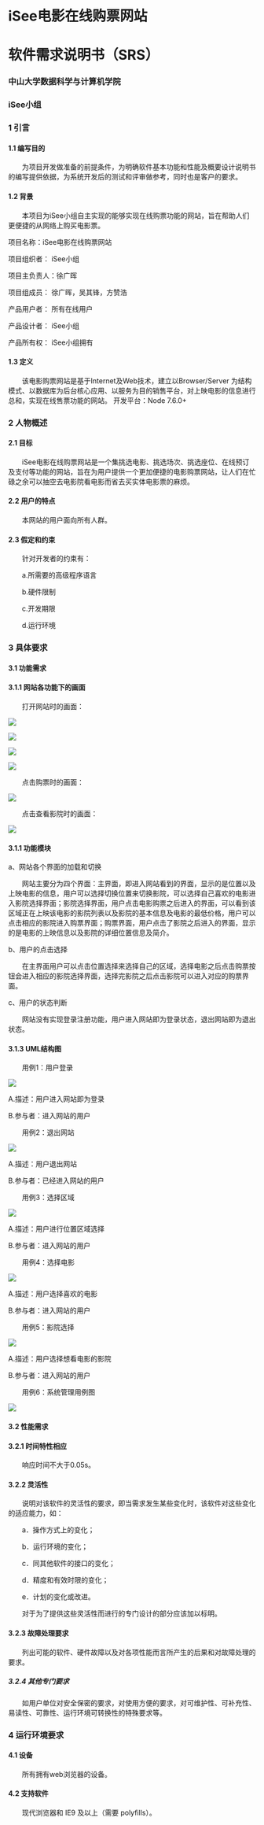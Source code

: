 ﻿# **iSee电影在线购票网站**
# **软件需求说明书（SRS）**



### 中山大学数据科学与计算机学院
### iSee小组



### **1 引言**
#### **1.1 编写目的**
&#8195;&#8195;为项目开发做准备的前提条件，为明确软件基本功能和性能及概要设计说明书的编写提供依据，为系统开发后的测试和评审做参考，同时也是客户的要求。

#### **1.2 背景**
&#8195;&#8195;本项目为iSee小组自主实现的能够实现在线购票功能的网站，旨在帮助人们更便捷的从网络上购买电影票。


项目名称：iSee电影在线购票网站

项目组织者： iSee小组

项目主负责人：徐广晖

项目组成员： 徐广晖，吴其锋，方赞浩

产品用户者： 所有在线用户

产品设计者： iSee小组

产品所有权： iSee小组拥有

#### **1.3 定义**
&#8195;&#8195;该电影购票网站是基于Internet及Web技术，建立以Browser/Server 为结构模式、以数据库为后台核心应用、以服务为目的销售平台，对上映电影的信息进行总和，实现在线售票功能的网站。
开发平台：Node 7.6.0+

### **2 人物概述**
#### **2.1 目标**
&#8195;&#8195;iSee电影在线购票网站是一个集挑选电影、挑选场次、挑选座位、在线预订及支付等功能的网站，旨在为用户提供一个更加便捷的电影购票网站，让人们在忙碌之余可以抽空去电影院看电影而省去买实体电影票的麻烦。

#### **2.2 用户的特点**
&#8195;&#8195;本网站的用户面向所有人群。

#### **2.3 假定和约束**
&#8195;&#8195;针对开发者的约束有：

&#8195;&#8195;a.所需要的高级程序语言

&#8195;&#8195;b.硬件限制

&#8195;&#8195;c.开发期限

&#8195;&#8195;d.运行环境

### **3 具体要求**
#### **3.1 功能需求**
#### 3.1.1 网站各功能下的画面

&#8195;&#8195;打开网站时的画面：

![](https://github.com/iSee-SYSU/documents/blob/master/img/init1.png)

![](https://github.com/iSee-SYSU/documents/blob/master/img/init2.png)

![](https://github.com/iSee-SYSU/documents/blob/master/img/init3.png)

![](https://github.com/iSee-SYSU/documents/blob/master/img/init4.png)

&#8195;&#8195;点击购票时的画面：

![](https://github.com/iSee-SYSU/documents/blob/master/img/buy.png)

&#8195;&#8195;点击查看影院时的画面：

![](https://github.com/iSee-SYSU/documents/blob/master/img/cinema.png)

#### 3.1.1 功能模块
a、网站各个界面的加载和切换

&#8195;&#8195;网站主要分为四个界面：主界面，即进入网站看到的界面，显示的是位置以及上映电影的信息，用户可以选择切换位置来切换影院，可以选择自己喜欢的电影进入影院选择界面；影院选择界面，用户点击电影购票之后进入的界面，可以看到该区域正在上映该电影的影院列表以及影院的基本信息及电影的最低价格，用户可以点击相应的影院进入购票界面；购票界面，用户点击了影院之后进入的界面，显示的是电影的上映信息以及影院的详细位置信息及简介。

b、用户的点击选择

&#8195;&#8195;在主界面用户可以点击位置选择来选择自己的区域，选择电影之后点击购票按钮会进入相应的影院选择界面，选择完影院之后点击影院可以进入对应的购票界面。

c、用户的状态判断

&#8195;&#8195;网站没有实现登录注册功能，用户进入网站即为登录状态，退出网站即为退出状态。

#### 3.1.3 UML结构图
&#8195;&#8195;用例1：用户登录

![](https://github.com/iSee-SYSU/documents/blob/master/img/case1.png)

A.描述：用户进入网站即为登录

B.参与者：进入网站的用户

&#8195;&#8195;用例2：退出网站

![](https://github.com/iSee-SYSU/documents/blob/master/img/case2.png)

A.描述：用户退出网站

B.参与者：已经进入网站的用户

&#8195;&#8195;用例3：选择区域

![](https://github.com/iSee-SYSU/documents/blob/master/img/case3.png)

A.描述：用户进行位置区域选择

B.参与者：进入网站的用户

&#8195;&#8195;用例4：选择电影

![](https://github.com/iSee-SYSU/documents/blob/master/img/case4.png)

A.描述：用户选择喜欢的电影

B.参与者：进入网站的用户

&#8195;&#8195;用例5：影院选择

![](https://github.com/iSee-SYSU/documents/blob/master/img/case5.png)

A.描述：用户选择想看电影的影院

B.参与者：进入网站的用户

&#8195;&#8195;用例6：系统管理用例图

![](https://github.com/iSee-SYSU/documents/blob/master/img/case6.png)

#### **3.2 性能需求**
#### 3.2.1 时间特性相应
&#8195;&#8195;响应时间不大于0.05s。 

#### 3.2.2 灵活性
&#8195;&#8195;说明对该软件的灵活性的要求，即当需求发生某些变化时，该软件对这些变化的适应能力，如：

&#8195;&#8195;a．操作方式上的变化；

&#8195;&#8195;b．运行环境的变化；

&#8195;&#8195;c．同其他软件的接口的变化；

&#8195;&#8195;d．精度和有效时限的变化；

&#8195;&#8195;e．计划的变化或改进。

&#8195;&#8195;对于为了提供这些灵活性而进行的专门设计的部分应该加以标明。

#### 3.2.3 故障处理要求
&#8195;&#8195;列出可能的软件、硬件故障以及对各项性能而言所产生的后果和对故障处理的要求。

##### 3.2.4 其他专门要求
&#8195;&#8195;如用户单位对安全保密的要求，对使用方便的要求，对可维护性、可补充性、易读性、可靠性、运行环境可转换性的特殊要求等。

### **4 运行环境要求**
#### **4.1 设备**
&#8195;&#8195;所有拥有web浏览器的设备。

#### **4.2 支持软件**
&#8195;&#8195;现代浏览器和 IE9 及以上（需要 polyfills）。

